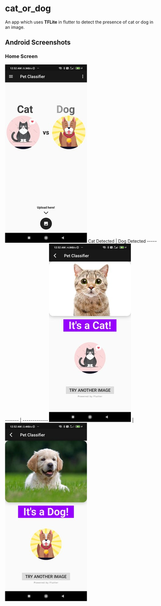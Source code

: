 # cat_or_dog
An app which uses **TFLite** in flutter to detect the presence of cat or dog in an image.
## Android Screenshots
### Home Screen
![Homepage](screen1.jpg)
Cat Detected | Dog Detected
------------ | -------------
![Cat](screen2.jpg) | ![Dog](screen3.jpg)
